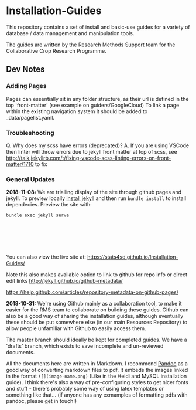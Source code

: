 # Installation-Guides

This repository contains a set of install and basic-use guides for a variety of database / data management and manipulation tools.

The guides are written by the Research Methods Support team for the Collaborative Crop Research Programme.

## Dev Notes

### Adding Pages

Pages can essentially sit in any folder structure, as their url is defined in the top 'front-matter' (see example on guiders/GoogleCloud)
To link a page within the existing navigation system it should be added to \_data/pagelist.yaml.

### Troubleshooting

Q. Why does my scss have errors (deprecated)?
A. If you are using VSCode then linter will throw errors due to jekyll front matter at top of scss,
see http://talk.jekyllrb.com/t/fixing-vscode-scss-linting-errors-on-front-matter/1710 to fix

### General Updates

**2018-11-08:** We are trialling display of the site through github pages and jekyll. To preview locally [install jekyll](https://jekyllrb.com/docs/installation) and then run `bundle install` to install dependecies. Preview the site with:

```
bundle exec jekyll serve







```

You can also view the live site at: https://stats4sd.github.io/Installation-Guides/

Note this also makes available option to link to github for repo info or direct edit links
http://jekyll.github.io/github-metadata/

https://help.github.com/articles/repository-metadata-on-github-pages/

**2018-10-31:** We're using Github mainly as a collaboration tool, to make it easier for the RMS team to collaborate on building these guides. Github can also be a good way of sharing the installation guides, although eventually these should be put somewhere else (in our main Resources Repository) to allow people unfamiliar with Github to easily access them.

The master branch should ideally be kept for completed guides. We have a 'drafts' branch, which exists to save incomplete and un-reviewed documents.

All the documents here are written in Markdown. I recommend [Pandoc](https://pandoc.org/) as a good way of converting markdown files to pdf. It embeds the images linked in the format `![](image-name.png)` (Like in the Heidi and MySQL installation guide). I think there's also a way of pre-configuring styles to get nicer fonts and stuff - there's probably some way of using latex templates or something like that... (if anyone has any exmamples of formatting pdfs with pandoc, please get in touch!)
